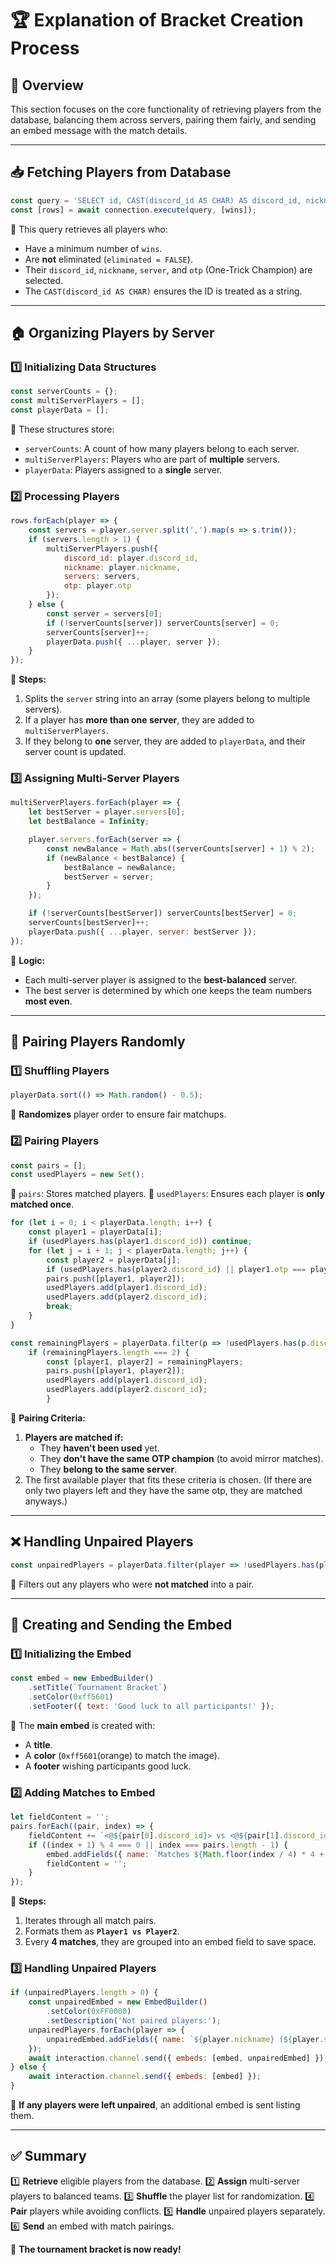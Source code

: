 # 🏆 **Explanation of Bracket Creation Process**

## 📌 **Overview**
This section focuses on the core functionality of retrieving players from the database, balancing them across servers, pairing them fairly, and sending an embed message with the match details.

---

## 📥 **Fetching Players from Database**
```js
const query = 'SELECT id, CAST(discord_id AS CHAR) AS discord_id, nickname, server, otp FROM toast WHERE wins >= ? AND eliminated = FALSE';
const [rows] = await connection.execute(query, [wins]);
```
🔹 This query retrieves all players who:
- Have a minimum number of `wins`.
- Are **not** eliminated (`eliminated = FALSE`).
- Their `discord_id`, `nickname`, `server`, and `otp` (One-Trick Champion) are selected.
- The `CAST(discord_id AS CHAR)` ensures the ID is treated as a string.

---

## 🏠 **Organizing Players by Server**

### **1️⃣ Initializing Data Structures**
```js
const serverCounts = {};
const multiServerPlayers = [];
const playerData = [];
```
🔹 These structures store:
- `serverCounts`: A count of how many players belong to each server.
- `multiServerPlayers`: Players who are part of **multiple** servers.
- `playerData`: Players assigned to a **single** server.

### **2️⃣ Processing Players**
```js
rows.forEach(player => {
    const servers = player.server.split(',').map(s => s.trim());
    if (servers.length > 1) {
        multiServerPlayers.push({
            discord_id: player.discord_id,
            nickname: player.nickname,
            servers: servers,
            otp: player.otp
        });
    } else {
        const server = servers[0];
        if (!serverCounts[server]) serverCounts[server] = 0;
        serverCounts[server]++;
        playerData.push({ ...player, server });
    }
});
```
🔹 **Steps:**
1. Splits the `server` string into an array (some players belong to multiple servers).
2. If a player has **more than one server**, they are added to `multiServerPlayers`.
3. If they belong to **one** server, they are added to `playerData`, and their server count is updated.

### **3️⃣ Assigning Multi-Server Players**
```js
multiServerPlayers.forEach(player => {
    let bestServer = player.servers[0];
    let bestBalance = Infinity;

    player.servers.forEach(server => {
        const newBalance = Math.abs((serverCounts[server] + 1) % 2);
        if (newBalance < bestBalance) {
            bestBalance = newBalance;
            bestServer = server;
        }
    });

    if (!serverCounts[bestServer]) serverCounts[bestServer] = 0;
    serverCounts[bestServer]++;
    playerData.push({ ...player, server: bestServer });
});
```
🔹 **Logic:**
- Each multi-server player is assigned to the **best-balanced** server.
- The best server is determined by which one keeps the team numbers **most even**.

---

## 🎲 **Pairing Players Randomly**

### **1️⃣ Shuffling Players**
```js
playerData.sort(() => Math.random() - 0.5);
```
🔹 **Randomizes** player order to ensure fair matchups.

### **2️⃣ Pairing Players**
```js
const pairs = [];
const usedPlayers = new Set();
```
🔹 `pairs`: Stores matched players.
🔹 `usedPlayers`: Ensures each player is **only matched once**.

```js
for (let i = 0; i < playerData.length; i++) {
    const player1 = playerData[i];
    if (usedPlayers.has(player1.discord_id)) continue;
    for (let j = i + 1; j < playerData.length; j++) {
        const player2 = playerData[j];
        if (usedPlayers.has(player2.discord_id) || player1.otp === player2.otp || player1.server !== player2.server) continue;
        pairs.push([player1, player2]);
        usedPlayers.add(player1.discord_id);
        usedPlayers.add(player2.discord_id);
        break;
    }
}

const remainingPlayers = playerData.filter(p => !usedPlayers.has(p.discord_id));
    if (remainingPlayers.length === 2) {
        const [player1, player2] = remainingPlayers;
        pairs.push([player1, player2]);
        usedPlayers.add(player1.discord_id);
        usedPlayers.add(player2.discord_id);
        }
```
🔹 **Pairing Criteria:**
1. **Players are matched if:**
   - They **haven't been used** yet.
   - They **don't have the same OTP champion** (to avoid mirror matches).
   - They **belong to the same server**.
2. The first available player that fits these criteria is chosen.
(If there are only two players left and they have the same otp, they are matched anyways.)
---

## ❌ **Handling Unpaired Players**
```js
const unpairedPlayers = playerData.filter(player => !usedPlayers.has(player.discord_id));
```
🔹 Filters out any players who were **not matched** into a pair.

---

## 📢 **Creating and Sending the Embed**

### **1️⃣ Initializing the Embed**
```js
const embed = new EmbedBuilder()
    .setTitle(`Tournament Bracket`)
    .setColor(0xff5601)
    .setFooter({ text: 'Good luck to all participants!' });
```
🔹 The **main embed** is created with:
- A **title**.
- A **color** (`0xff5601`(orange) to match the image).
- A **footer** wishing participants good luck.

### **2️⃣ Adding Matches to Embed**
```js
let fieldContent = '';
pairs.forEach((pair, index) => {
    fieldContent += `<@${pair[0].discord_id}> vs <@${pair[1].discord_id}>\n`;
    if ((index + 1) % 4 === 0 || index === pairs.length - 1) {
        embed.addFields({ name: `Matches ${Math.floor(index / 4) * 4 + 1}-${Math.min((Math.floor(index / 4) + 1) * 4, pairs.length)}`, value: fieldContent });
        fieldContent = '';
    }
});
```
🔹 **Steps:**
1. Iterates through all match pairs.
2. Formats them as **`Player1 vs Player2`**.
3. Every **4 matches**, they are grouped into an embed field to save space.

### **3️⃣ Handling Unpaired Players**
```js
if (unpairedPlayers.length > 0) {
    const unpairedEmbed = new EmbedBuilder()
        .setColor(0xFF0000)
        .setDescription('Not paired players:');
    unpairedPlayers.forEach(player => {
        unpairedEmbed.addFields({ name: `${player.nickname} (${player.server})`, value: `<@${player.discord_id}> (${player.otp})` });
    });
    await interaction.channel.send({ embeds: [embed, unpairedEmbed] });
} else {
    await interaction.channel.send({ embeds: [embed] });
}
```
🔹 **If any players were left unpaired**, an additional embed is sent listing them.

---

## ✅ **Summary**
1️⃣ **Retrieve** eligible players from the database.
2️⃣ **Assign** multi-server players to balanced teams.
3️⃣ **Shuffle** the player list for randomization.
4️⃣ **Pair** players while avoiding conflicts.
5️⃣ **Handle** unpaired players separately.
6️⃣ **Send** an embed with match pairings.

🎉 **The tournament bracket is now ready!**
